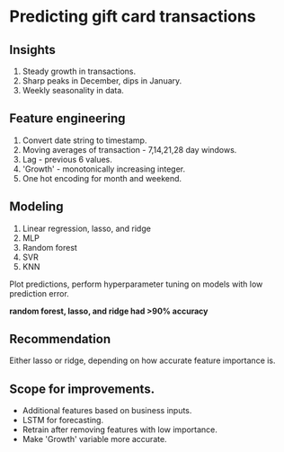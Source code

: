 # Predicting gift card transactions
## Insights
1. Steady growth in transactions.
2. Sharp peaks in December, dips in January.
3. Weekly seasonality in data.

## Feature engineering
1. Convert date string to timestamp.
2. Moving averages of transaction - 7,14,21,28 day windows.
3. Lag - previous 6 values.
4. 'Growth' - monotonically increasing integer.
5. One hot encoding for month and weekend.

## Modeling
1. Linear regression, lasso, and ridge
2. MLP
3. Random forest
4. SVR
5. KNN

Plot predictions, perform hyperparameter tuning on models with low prediction error.

**random forest, lasso, and ridge had >90% accuracy**

## Recommendation
Either lasso or ridge, depending on how accurate feature importance is.

## Scope for improvements.
 - Additional features based on business inputs.
 - LSTM for forecasting.
 - Retrain after removing features with low importance.
 - Make 'Growth' variable more accurate.